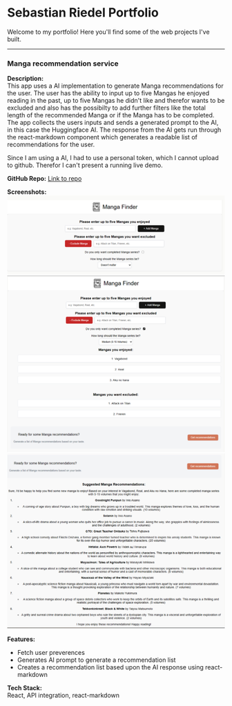 # Sebastian Riedel Portfolio

Welcome to my portfolio! Here you'll find some of the web projects I've built.

---

### Manga recommendation service
**Description:**  
This app uses a AI implementation to generate Manga recommendations for the user. The user has the ability to input up to five Mangas he enjoyed reading in the past, up to five Mangas he didn't like and therefor wants to be excluded and also has the possibilty to add further filters like the total length of the recommended Manga or if the Manga has to be completed. The app collects the users inputs and sends a generated prompt to the AI, in this case the Huggingface AI. The response from the AI gets run through the react-markdown component which generates a readable list of recommendations for the user.

Since I am using a AI, I had to use a personal token, which I cannot upload to github. Therefor I can't present a running live demo.


**GitHub Repo:** [Link to repo](https://github.com/SebastianR0589/manga_recommendation_project)

**Screenshots:**
![Screenshot 1](./screenshots/main_interface.PNG)
![Screenshot 2](./screenshots/main_filled_out.PNG)
![Screenshot 3](./screenshots/recommendation_response.PNG)

**Features:**
- Fetch user preverences 
- Generates AI prompt to generate a recommendation list
- Creates a recommendation list based upon the AI response using react-markdown

**Tech Stack:**  
React, API integration, react-markdown
